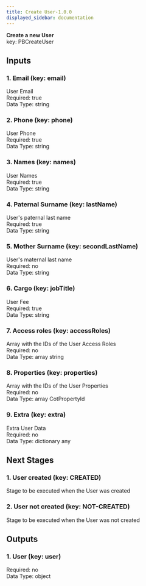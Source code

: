 ```yaml
---  
title: Create User-1.0.0  
displayed_sidebar: documentation  
---  
```

  
**Create a new User**  
key: PBCreateUser  
## Inputs  
### 1. Email (key: email)  
User Email  
Required: true  
Data Type: string   
### 2. Phone (key: phone)  
User Phone  
Required: true  
Data Type: string   
### 3. Names (key: names)  
User Names  
Required: true  
Data Type: string   
### 4. Paternal Surname (key: lastName)  
User's paternal last name  
Required: true  
Data Type: string   
### 5. Mother Surname (key: secondLastName)  
User's maternal last name  
Required: no  
Data Type: string   
### 6. Cargo (key: jobTitle)  
User Fee  
Required: true  
Data Type: string   
### 7. Access roles (key: accessRoles)  
Array with the IDs of the User Access Roles  
Required: no  
Data Type: array string  
### 8. Properties (key: properties)  
Array with the IDs of the User Properties  
Required: no  
Data Type: array CotPropertyId  
### 9. Extra (key: extra)  
Extra User Data  
Required: no  
Data Type: dictionary any  
## Next Stages  
### 1. User created (key: CREATED)  
Stage to be executed when the User was created  
### 2. User not created (key: NOT-CREATED)  
Stage to be executed when the User was not created  
## Outputs  
### 1. User (key: user)  
  
Required: no  
Data Type: object 
